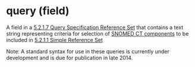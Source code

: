 # query (field)

A field in a [5.2.1.7 Query Specification Reference Set](5.2.1.7-Query-Specification-Reference-Set_28739376.html) that contains a text string representing criteria for selection of [SNOMED CT components](https://confluence.ihtsdotools.org/display/DOCGLOSS/SNOMED+CT+component "Glossary link: SNOMED CT components") to be included in [5.2.1.1 Simple Reference Set](5.2.1.1-Simple-Reference-Set_28739370.html)

Note:  A standard syntax for use in these queries is currently under development and is due for publication in late 2014. 
